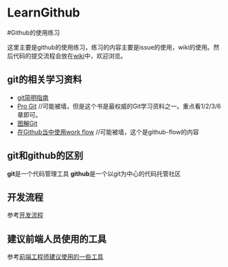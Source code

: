 LearnGithub
===========

#Github的使用练习

  这里主要是github的使用练习，练习的内容主要是issue的使用，wiki的使用。然后代码的提交流程会放在[wiki](http://github.com/ChuheeSoft/LearnGithub/wiki/)中，欢迎浏览。
  
## git的相关学习资料

* [git简明指南](http://rogerdudler.github.io/git-guide/index.zh.html)
* [Pro Git](http://git-scm.com/book/zh) //可能被墙，但是这个书是最权威的Git学习资料之一。重点看1/2/3/6章即可。 
* [图解Git](http://marklodato.github.io/visual-git-guide/index-zh-cn.html)  
* [在Github当中使用work flow](http://blog.krdai.info/post/17485259496/github-flow) //可能被墙，这个是github-flow的内容


## git和github的区别

**git**是一个代码管理工具
**github**是一个以git为中心的代码托管社区

## 开发流程

参考[开发流程](https://github.com/ChuheeSoft/LearnGithub/wiki/%E5%BC%80%E5%8F%91%E6%B5%81%E7%A8%8B)

## 建议前端人员使用的工具

参考[前端工程师建议使用的一些工具](https://github.com/ChuheeSoft/LearnGithub/wiki/%E5%89%8D%E7%AB%AF%E5%B7%A5%E7%A8%8B%E5%B8%88%E5%BB%BA%E8%AE%AE%E4%BD%BF%E7%94%A8%E7%9A%84%E4%B8%80%E4%BA%9B%E5%B7%A5%E5%85g%B7)

